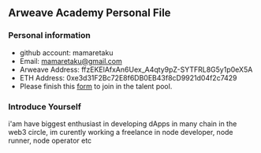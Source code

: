 ## Arweave Academy Personal File

### Personal information

- github account: mamaretaku
- Email: mamaretaku@gmail.com
- Arweave Address: ffzEKElAfxAn6Uex_A4qty9pZ-SYTFRL8G5y1p0eX5A
- ETH Address: 0xe3d31F2Bc72E8f6DB0EB43f8cD9921d04f2c7429
- Please finish this [form](https://docs.google.com/forms/d/e/1FAIpQLSfWA5fIIcBgmRppm3jNz5vmf9Mai_QMVil-2pO4r7YKn_Zhtw/viewform?usp=sf_link) to join in the talent pool.

### Introduce Yourself
 i'am have biggest enthusiast in developing dApps in many chain in the web3 circle, im curently working a freelance in node developer, node runner, node operator etc
